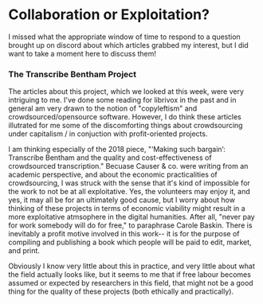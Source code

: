 # Collaboration or Exploitation? 

I missed what the appropriate window of time to respond to a question brought up on discord about which 
articles grabbed my interest, but I did want to take a moment here to discuss them! 

### The Transcribe Bentham Project

The articles about this project, which we looked at this week, were very intriguing to me. 
I've done some reading for librivox in the past and in general am very drawn to the notion of "copyleftism" and crowdsourced/opensource software.
However, I do think these articles illutrated for me some of the discomforting things about crowdsourcing under capitalism / in conjuction with profit-oriented projects.

I am thinking especially of the 2018 piece, "‘Making such bargain’: Transcribe
Bentham and the quality and
cost-effectiveness of crowdsourced
transcription." Becuase Causer & co. were writing from an academic perspective, and about the economic practicalities 
of crowdsourcing, I was struck with the sense that it's kind of impossible for the work to not be at all exploitative.
Yes, the volunteers may enjoy it, and yes, it may all be for an ultimately good cause, but I worry about how thinking of 
these projects in terms of economic viability might result in a more exploitative atmsophere in the digital humanities. 
After all, "never pay for work somebody will do for free," to paraphrase Carole Baskin. There is inevitably a profit motive 
involved in this work-- it is for the purpose of compiling and publishing a book which people will be paid to edit, market, 
and print. 

Obviously I know very little about this in practice, and very little about what the field actually looks like, 
but it seems to me that if free labour becomes assumed or expected by researchers in this field, that might not be a good thing 
for the quality of these projects (both ethically and practically). 
